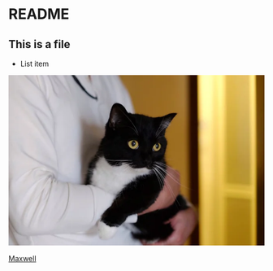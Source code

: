 <h1>README</h1>
<h2>This is a file</h2>
<ul>
    <li>List item</li>
</ul>
<img src=maxwell.png>
<p><a href=https://youtu.be/U2Fjfqm-7g8>Maxwell</a></p>
